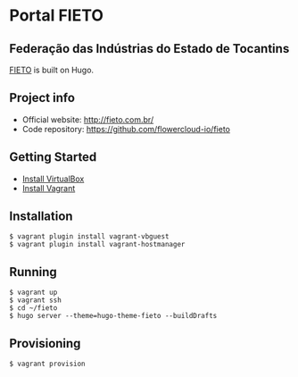 # Portal FIETO
## Federação das Indústrias do Estado de Tocantins

[FIETO][fieto] is built on Hugo.


Project info
------------

- Official website: <http://fieto.com.br/>
- Code repository: <https://github.com/flowercloud-io/fieto>

Getting Started
---------------

- [Install VirtualBox][download-virtualbox]
- [Install Vagrant][download-vagrant]

Installation
------------

    $ vagrant plugin install vagrant-vbguest
    $ vagrant plugin install vagrant-hostmanager

Running
-------

    $ vagrant up
    $ vagrant ssh
    $ cd ~/fieto
    $ hugo server --theme=hugo-theme-fieto --buildDrafts

Provisioning
------------

    $ vagrant provision


[download-vagrant]: https://www.vagrantup.com/downloads.html
[download-virtualbox]: https://www.virtualbox.org/wiki/Downloads
[fieto]: http://fieto.com.br
